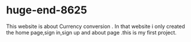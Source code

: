 # huge-end-8625

This website is about Currency conversion . In that website i only created the  home page,sign in,sign up and about page .this is my first project. 
